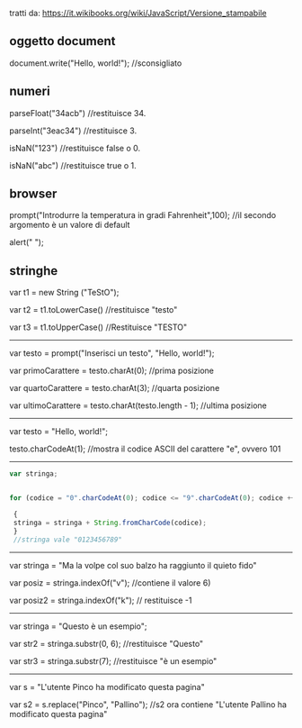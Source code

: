 tratti da: https://it.wikibooks.org/wiki/JavaScript/Versione_stampabile
## oggetto document
document.write("Hello, world!"); //sconsigliato

## numeri

parseFloat("34acb") //restituisce 34.


parseInt("3eac34") //restituisce 3.


isNaN("123") //restituisce false o 0.


isNaN("abc") //restituisce true o 1.

## browser
prompt("Introdurre la temperatura in gradi Fahrenheit",100); //il secondo argomento è un valore di default

alert(" "); 

## stringhe
var t1 = new String ("TeStO");

var t2 = t1.toLowerCase() //restituisce "testo" 

var t3 = t1.toUpperCase() //Restituisce "TESTO" 
___

var testo = prompt("Inserisci un testo", "Hello, world!");


var primoCarattere = testo.charAt(0); //prima posizione


var quartoCarattere = testo.charAt(3); //quarta posizione


var ultimoCarattere = testo.charAt(testo.length - 1); //ultima posizione

___
var testo = "Hello, world!";

testo.charCodeAt(1); //mostra il codice ASCII del carattere "e", ovvero 101

___
``` javascript
var stringa;


for (codice = "0".charCodeAt(0); codice <= "9".charCodeAt(0); codice ++ )

 {
 stringa = stringa + String.fromCharCode(codice);
 }
 //stringa vale "0123456789"
``` 
___

var stringa = "Ma la volpe col suo balzo ha raggiunto il quieto fido" 

var posiz = stringa.indexOf("v"); //contiene il valore 6)


var posiz2 = stringa.indexOf("k"); // restituisce -1

___
var stringa = "Questo è un esempio";


var str2 = stringa.substr(0, 6); //restituisce "Questo"


var str3 = stringa.substr(7); //restituisce "è un esempio"

___
var s = "L'utente Pinco ha modificato questa pagina"


var s2 = s.replace("Pinco", "Pallino"); //s2 ora contiene "L'utente Pallino ha modificato questa pagina"